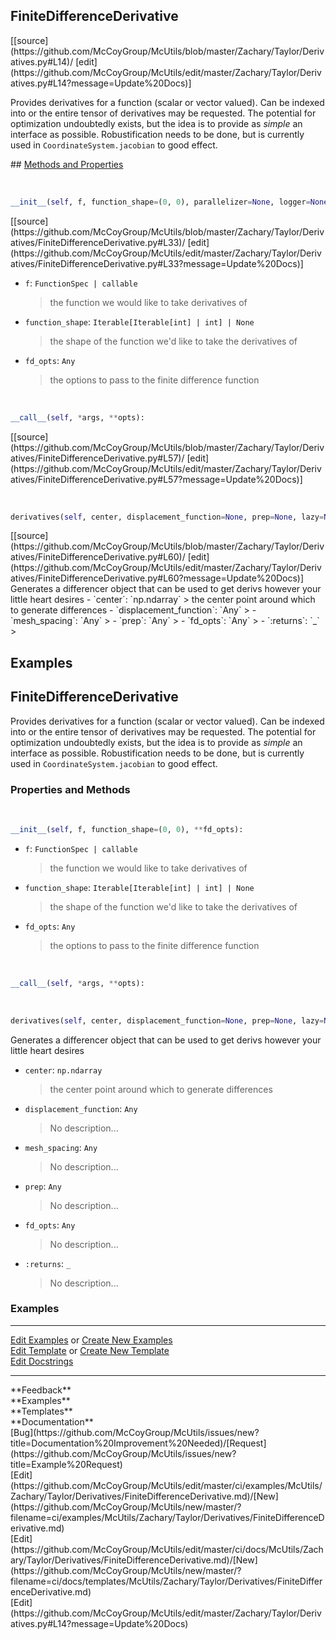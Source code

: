 ## <a id="McUtils.Zachary.Taylor.Derivatives.FiniteDifferenceDerivative">FiniteDifferenceDerivative</a> 

<div class="docs-source-link" markdown="1">
[[source](https://github.com/McCoyGroup/McUtils/blob/master/Zachary/Taylor/Derivatives.py#L14)/
[edit](https://github.com/McCoyGroup/McUtils/edit/master/Zachary/Taylor/Derivatives.py#L14?message=Update%20Docs)]
</div>

Provides derivatives for a function (scalar or vector valued).
Can be indexed into or the entire tensor of derivatives may be requested.
The potential for optimization undoubtedly exists, but the idea is to provide as _simple_ an interface as possible.
Robustification needs to be done, but is currently used in `CoordinateSystem.jacobian` to good effect.







<div class="collapsible-section">
 <div class="collapsible-section collapsible-section-header" markdown="1">
## <a class="collapse-link" data-toggle="collapse" href="#methods" markdown="1"> Methods and Properties</a> <a class="float-right" data-toggle="collapse" href="#methods"><i class="fa fa-chevron-down"></i></a>
 </div>
 <div class="collapsible-section collapsible-section-body collapse " id="methods" markdown="1">
 
<a id="McUtils.Zachary.Taylor.Derivatives.FiniteDifferenceDerivative.__init__" class="docs-object-method">&nbsp;</a> 
```python
__init__(self, f, function_shape=(0, 0), parallelizer=None, logger=None, **fd_opts): 
```
<div class="docs-source-link" markdown="1">
[[source](https://github.com/McCoyGroup/McUtils/blob/master/Zachary/Taylor/Derivatives/FiniteDifferenceDerivative.py#L33)/
[edit](https://github.com/McCoyGroup/McUtils/edit/master/Zachary/Taylor/Derivatives/FiniteDifferenceDerivative.py#L33?message=Update%20Docs)]
</div>

  - `f`: `FunctionSpec | callable`
    > the function we would like to take derivatives of
  - `function_shape`: `Iterable[Iterable[int] | int] | None`
    > the shape of the function we'd like to take the derivatives of
  - `fd_opts`: `Any`
    > the options to pass to the finite difference function


<a id="McUtils.Zachary.Taylor.Derivatives.FiniteDifferenceDerivative.__call__" class="docs-object-method">&nbsp;</a> 
```python
__call__(self, *args, **opts): 
```
<div class="docs-source-link" markdown="1">
[[source](https://github.com/McCoyGroup/McUtils/blob/master/Zachary/Taylor/Derivatives/FiniteDifferenceDerivative.py#L57)/
[edit](https://github.com/McCoyGroup/McUtils/edit/master/Zachary/Taylor/Derivatives/FiniteDifferenceDerivative.py#L57?message=Update%20Docs)]
</div>


<a id="McUtils.Zachary.Taylor.Derivatives.FiniteDifferenceDerivative.derivatives" class="docs-object-method">&nbsp;</a> 
```python
derivatives(self, center, displacement_function=None, prep=None, lazy=None, mesh_spacing=None, **fd_opts): 
```
<div class="docs-source-link" markdown="1">
[[source](https://github.com/McCoyGroup/McUtils/blob/master/Zachary/Taylor/Derivatives/FiniteDifferenceDerivative.py#L60)/
[edit](https://github.com/McCoyGroup/McUtils/edit/master/Zachary/Taylor/Derivatives/FiniteDifferenceDerivative.py#L60?message=Update%20Docs)]
</div>
Generates a differencer object that can be used to get derivs however your little heart desires
  - `center`: `np.ndarray`
    > the center point around which to generate differences
  - `displacement_function`: `Any`
    > 
  - `mesh_spacing`: `Any`
    > 
  - `prep`: `Any`
    > 
  - `fd_opts`: `Any`
    > 
  - `:returns`: `_`
    >
 </div>
</div>




## Examples
## <a id="McUtils.Zachary.Taylor.Derivatives.FiniteDifferenceDerivative">FiniteDifferenceDerivative</a>
Provides derivatives for a function (scalar or vector valued).
Can be indexed into or the entire tensor of derivatives may be requested.
The potential for optimization undoubtedly exists, but the idea is to provide as _simple_ an interface as possible.
Robustification needs to be done, but is currently used in `CoordinateSystem.jacobian` to good effect.

### Properties and Methods
<a id="McUtils.Zachary.Taylor.Derivatives.FiniteDifferenceDerivative.__init__" class="docs-object-method">&nbsp;</a>
```python
__init__(self, f, function_shape=(0, 0), **fd_opts): 
```

- `f`: `FunctionSpec | callable`
    >the function we would like to take derivatives of
- `function_shape`: `Iterable[Iterable[int] | int] | None`
    >the shape of the function we'd like to take the derivatives of
- `fd_opts`: `Any`
    >the options to pass to the finite difference function

<a id="McUtils.Zachary.Taylor.Derivatives.FiniteDifferenceDerivative.__call__" class="docs-object-method">&nbsp;</a>
```python
__call__(self, *args, **opts): 
```

<a id="McUtils.Zachary.Taylor.Derivatives.FiniteDifferenceDerivative.derivatives" class="docs-object-method">&nbsp;</a>
```python
derivatives(self, center, displacement_function=None, prep=None, lazy=None, mesh_spacing=None, **fd_opts): 
```
Generates a differencer object that can be used to get derivs however your little heart desires
- `center`: `np.ndarray`
    >the center point around which to generate differences
- `displacement_function`: `Any`
    >No description...
- `mesh_spacing`: `Any`
    >No description...
- `prep`: `Any`
    >No description...
- `fd_opts`: `Any`
    >No description...
- `:returns`: `_`
    >No description...

### Examples


___

[Edit Examples](https://github.com/McCoyGroup/References/edit/gh-pages/Documentation/examples/McUtils/Zachary/Taylor/Derivatives/FiniteDifferenceDerivative.md) or 
[Create New Examples](https://github.com/McCoyGroup/References/new/gh-pages/?filename=Documentation/examples/McUtils/Zachary/Taylor/Derivatives/FiniteDifferenceDerivative.md) <br/>
[Edit Template](https://github.com/McCoyGroup/References/edit/gh-pages/Documentation/templates/McUtils/Zachary/Taylor/Derivatives/FiniteDifferenceDerivative.md) or 
[Create New Template](https://github.com/McCoyGroup/References/new/gh-pages/?filename=Documentation/templates/McUtils/Zachary/Taylor/Derivatives/FiniteDifferenceDerivative.md) <br/>
[Edit Docstrings](https://github.com/McCoyGroup/McUtils/edit/master/Zachary/Taylor/Derivatives.py?message=Update%20Docs)






---


<div markdown="1" class="text-secondary">
<div class="container">
  <div class="row">
   <div class="col" markdown="1">
**Feedback**   
</div>
   <div class="col" markdown="1">
**Examples**   
</div>
   <div class="col" markdown="1">
**Templates**   
</div>
   <div class="col" markdown="1">
**Documentation**   
</div>
   <div class="col" markdown="1">
   
</div>
   <div class="col" markdown="1">
   
</div>
   <div class="col" markdown="1">
   
</div>
</div>
  <div class="row">
   <div class="col" markdown="1">
[Bug](https://github.com/McCoyGroup/McUtils/issues/new?title=Documentation%20Improvement%20Needed)/[Request](https://github.com/McCoyGroup/McUtils/issues/new?title=Example%20Request)   
</div>
   <div class="col" markdown="1">
[Edit](https://github.com/McCoyGroup/McUtils/edit/master/ci/examples/McUtils/Zachary/Taylor/Derivatives/FiniteDifferenceDerivative.md)/[New](https://github.com/McCoyGroup/McUtils/new/master/?filename=ci/examples/McUtils/Zachary/Taylor/Derivatives/FiniteDifferenceDerivative.md)   
</div>
   <div class="col" markdown="1">
[Edit](https://github.com/McCoyGroup/McUtils/edit/master/ci/docs/McUtils/Zachary/Taylor/Derivatives/FiniteDifferenceDerivative.md)/[New](https://github.com/McCoyGroup/McUtils/new/master/?filename=ci/docs/templates/McUtils/Zachary/Taylor/Derivatives/FiniteDifferenceDerivative.md)   
</div>
   <div class="col" markdown="1">
[Edit](https://github.com/McCoyGroup/McUtils/edit/master/Zachary/Taylor/Derivatives.py#L14?message=Update%20Docs)   
</div>
   <div class="col" markdown="1">
   
</div>
   <div class="col" markdown="1">
   
</div>
   <div class="col" markdown="1">
   
</div>
</div>
</div>
</div>